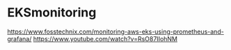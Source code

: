 # EKSmonitoring

https://www.fosstechnix.com/monitoring-aws-eks-using-prometheus-and-grafana/
https://www.youtube.com/watch?v=RsO87IIohNM